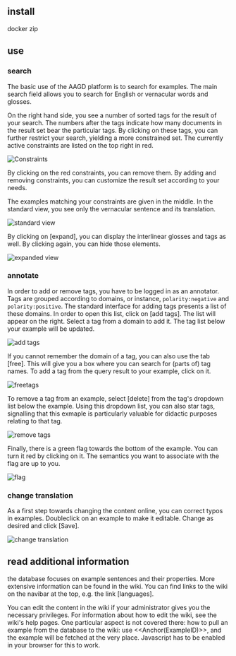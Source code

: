 ## install
 docker
 zip 

## use
### search
The basic use of the AAGD platform is to search for examples. The main search field allows you to search for English or vernacular words and glosses.  


On the right hand side, you see a number of sorted tags for the result of your search. The numbers after the tags indicate how many documents in the result set bear the particular tags. By clicking on these tags, you can further restrict your search, yielding a more constrained set. The currently active constraints are listed on the top right in red.


![Constraints](https://github.com/Glottotopia/aagd/blob/master/doc/img/constraints.png "Constraints")


By clicking on the red constraints, you can remove them. By adding and removing constraints, you can customize the result set according to your needs.

The examples matching your constraints are given in the middle. In the standard view, you see only the vernacular sentence and its translation.

![standard view](https://github.com/Glottotopia/aagd/blob/master/doc/img/standardview.png "Standard view")

By clicking on [expand], you can display the interlinear glosses and tags as well. By clicking again, you can hide those elements.


![expanded view](https://github.com/Glottotopia/aagd/blob/master/doc/img/constraints.png "Expanded view")


### annotate
 In order to add or remove tags, you have to be logged in as an annotator. Tags are grouped according to domains, or instance, `polarity:negative` and `polarity:positive`. The standard interface for adding tags presents a list of these domains. In order to open this list, click on [add tags]. The list will appear on the right. Select a tag from a domain to add it. The tag list below your example will be updated. 
 
 
![add tags](https://github.com/Glottotopia/aagd/blob/master/doc/img/addtags.png "Add tags")
 
 If you cannot remember the domain of a tag, you can also use the tab [free]. This will give you a box where you can search for (parts of) tag names. To add a tag from the query result to your example, click on it. 
 
 
![freetags](https://github.com/Glottotopia/aagd/blob/master/doc/img/freetags.png "Add tags via search box")

 To remove a tag from an example, select [delete] from the tag's dropdown list below the example.
 Using this dropdown list, you can also star tags, signalling that this exmaple is particularly valuable for didactic purposes relating to that tag. 
 
 
![remove tags](https://github.com/Glottotopia/aagd/blob/master/doc/img/removetags.png "Remove tags")
 
 Finally, there is a green flag towards the bottom of the example. You can turn it red by clicking on it. The semantics you want to associate with the flag are up to you. 
 
 
![flag](https://github.com/Glottotopia/aagd/blob/master/doc/img/flag.png "Flag")
 
### change translation
  As a first step towards changing the content online, you can correct typos in examples. Doubleclick on an example to make it editable. Change as desired and click [Save].
  
  
![change translation](https://github.com/Glottotopia/aagd/blob/master/doc/img/changetranslation.png "Change translation")

  
## read additional information 
 the database focuses on example sentences and their properties. More extensive information can be found in the wiki. You can find links to the wiki on the navibar at the top, e.g. the link [languages].
 
 You can edit the content in the wiki if your administrator gives you the necessary privileges. For information about how to edit the wiki, see the wiki's help pages. One particular aspect is not covered there: how to pull an example from the database to the wiki: use <<Anchor(ExampleID)>>, and the example will be fetched at the very place. Javascript has to be enabled in your browser for this to work. 


